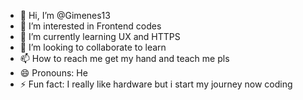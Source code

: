 - 👋 Hi, I’m @Gimenes13
- 👀 I’m interested in Frontend codes
- 🌱 I’m currently learning UX and HTTPS
- 💞️ I’m looking to collaborate to learn
- 📫 How to reach me get my hand and teach me pls
- 😄 Pronouns: He
- ⚡ Fun fact: I really like hardware but i start my journey now coding

<!---
Gimenes13/Gimenes13 is a ✨ special ✨ repository because its `README.md` (this file) appears on your GitHub profile.
You can click the Preview link to take a look at your changes.
--->
